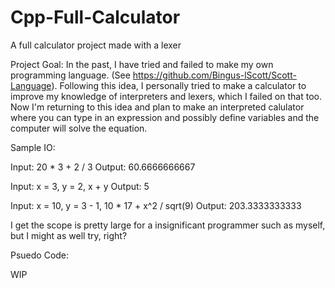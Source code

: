 # Cpp-Full-Calculator
 A full calculator project made with a lexer

Project Goal: In the past, I have tried and failed to make my own programming language. (See https://github.com/Bingus-lScott/Scott-Language).
Following this idea, I personally tried to make a calculator to improve my knowledge of interpreters and lexers, which I failed on that too.
Now I'm returning to this idea and plan to make an interpreted calulator where you can type in an expression and possibly define variables
and the computer will solve the equation.

Sample IO:

Input: 20 * 3 + 2 / 3
Output: 60.6666666667

Input: x = 3, y = 2, x + y
Output: 5

Input: x = 10, y = 3 - 1, 10 * 17 + x^2 / sqrt(9)
Output: 203.3333333333

I get the scope is pretty large for a insignificant programmer such as myself, but I might as well try, right?

Psuedo Code:

WIP